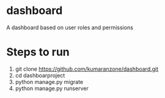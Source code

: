 # dashboard
A dashboard based on user roles and permissions

Steps to run
============

1. git clone https://github.com/kumaranzone/dashboard.git
2. cd dashboarproject
3. python manage.py migrate
4. python manage.py runserver